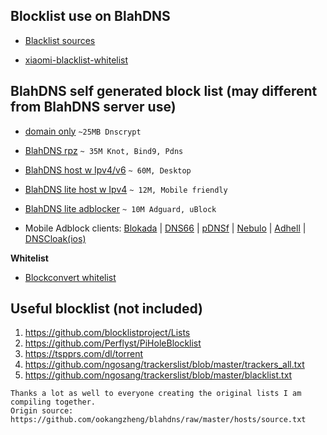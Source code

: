 ## Blocklist use on BlahDNS

* [Blacklist sources](https://github.com/ookangzheng/blahdns/raw/master/hosts/source.txt)

* [xiaomi-blacklist-whitelist](https://gist.github.com/232057d3562bffc31daa7739dfdb4469)

## BlahDNS self generated block list (may different from BlahDNS server use)

* [domain only](https://oooo.b-cdn.net/blahdns/blahdns_domains.txt) `~25MB Dnscrypt`

* [BlahDNS rpz](https://oooo.b-cdn.net/blahdns/blahdns_rpz.txt) `~ 35M Knot, Bind9, Pdns`

* [BlahDNS host w Ipv4/v6](https://oooo.b-cdn.net/blahdns/blahdns_hosts.txt) `~ 60M, Desktop`

* [BlahDNS lite host w Ipv4](https://oooo.b-cdn.net/blahdns/lite_host.txt) `~ 12M, Mobile friendly`

* [BlahDNS lite adblocker](https://oooo.b-cdn.net/blahdns/lite_adblocker.txt) `~ 10M Adguard, uBlock`

* Mobile Adblock clients: [Blokada](https://github.com/blokadaorg/blokada) | [DNS66](https://github.com/julian-klode/dns66) | [pDNSf](https://zenz-solutions.de/personaldnsfilter) | [Nebulo](https://play.google.com/store/apps/details?id=com.frostnerd.smokescreen&hl=en_US) | [Adhell](https://play.google.com/store/apps/details?id=com.getadhell.androidapp&hl=en_US) | [DNSCloak(ios)](https://apps.apple.com/us/app/dnscloak-secure-dns-client/id1452162351)

**Whitelist**

* [Blockconvert whitelist](https://raw.githubusercontent.com/mkb2091/blockconvert/master/output/whitelist_domains.txt)

## Useful blocklist (not included) 
1. https://github.com/blocklistproject/Lists
2. https://github.com/Perflyst/PiHoleBlocklist
3. https://tspprs.com/dl/torrent
4. https://github.com/ngosang/trackerslist/blob/master/trackers_all.txt
5. https://github.com/ngosang/trackerslist/blob/master/blacklist.txt

```
Thanks a lot as well to everyone creating the original lists I am compiling together.
Origin source: https://github.com/ookangzheng/blahdns/raw/master/hosts/source.txt
```
